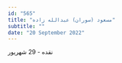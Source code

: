 ```yaml
---
id: "565"
title: "مسعود (سوران) عبدالله‌ زاده"
subtitle: ""
date: "20 September 2022"
---
```


نقده - 29 شهریور 
